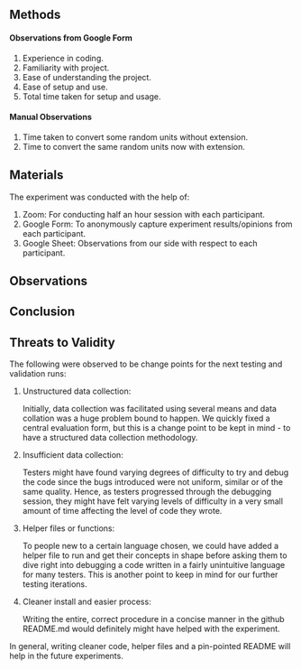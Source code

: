 ## Methods
#### Observations from Google Form
1. Experience in coding.
2. Familiarity with project.
3. Ease of understanding the project.
4. Ease of setup and use.
5. Total time taken for setup and usage.

#### Manual Observations
1. Time taken to convert some random units without extension.
2. Time to convert the same random units now with extension.

## Materials
The experiment was conducted with the help of:
1. Zoom: For conducting half an hour session with each participant.
2. Google Form: To anonymously capture experiment results/opinions from each participant.
3. Google Sheet: Observations from our side with respect to each participant.

## Observations
<to be written>



## Conclusion
<to be written>


## Threats to Validity
The following were observed to be change points for the next testing and validation runs:
1. Unstructured data collection:
   
   Initially, data collection was facilitated using several means and data collation was a huge problem bound to happen. We quickly fixed a central evaluation form, but this is a change point to be kept in mind - to have a structured data collection methodology.
   
2. Insufficient data collection:
   
   Testers might have found varying degrees of difficulty to try and debug the code since the bugs introduced were not uniform, similar or of the same quality. Hence, as testers progressed through the debugging session, they might have felt varying levels of difficulty in a very small amount of time affecting the level of code they wrote.

3. Helper files or functions:
    
    To people new to a certain language chosen, we could have added a helper file to run and get their concepts in shape before asking them to dive right into debugging a code written in a fairly unintuitive language for many testers. This is another point to keep in mind for our further testing iterations.

4. Cleaner install and easier process:

    Writing the entire, correct procedure in a concise manner in the github README.md would definitely might have helped with the experiment. 
  
In general, writing cleaner code, helper files and a pin-pointed README will help in the future experiments.
